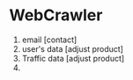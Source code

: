 # WebCrawler
1. email [contact]
2. user's data [adjust product]
3. Traffic data [adjust product]
4. 